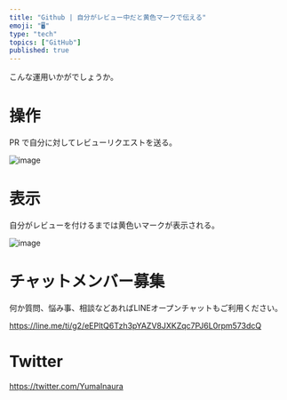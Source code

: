 ```yaml
---
title: "Github | 自分がレビュー中だと黄色マークで伝える"
emoji: "🖥"
type: "tech"
topics: ["GitHub"]
published: true
---
```


こんな運用いかがでしょうか。

# 操作

PR で自分に対してレビューリクエストを送る。

![image](https://qiita-image-store.s3.amazonaws.com/0/89618/b25811e5-42b8-3eed-f2c6-2e9695c2a1ef.png)

# 表示

自分がレビューを付けるまでは黄色いマークが表示される。

![image](https://qiita-image-store.s3.amazonaws.com/0/89618/1382e451-e54f-aefb-0b3e-9b5e7b0297d5.png)









<!-- Update From Qiita API -->

# チャットメンバー募集


何か質問、悩み事、相談などあればLINEオープンチャットもご利用ください。

https://line.me/ti/g2/eEPltQ6Tzh3pYAZV8JXKZqc7PJ6L0rpm573dcQ





# Twitter


https://twitter.com/YumaInaura


<!-- Update From Qiita API -->


